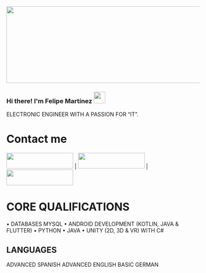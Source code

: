 <img src="https://github.com/l33pif/l33pif/blob/master/Images/banner.png" width="1000" height="200">


### Hi there! I'm Felipe Martínez <img src="https://github.com/l33pif/l33pif/blob/master/Images/Hi.gif" width="30" height="30">

ELECTRONIC ENGINEER WITH A PASSION FOR “IT”.

# Contact me
   
<a href="https://www.linkedin.com/in/ing-lfmm-90/" target="_blank"><img src="https://img.shields.io/badge/linkedin-%230077B5.svg?&style=for-the-badge&logo=linkedin&logoColor=white" height="41" width="174"></a> | <a href="https://twitter.com/L33pif" target="_blank"><img src="https://img.shields.io/badge/twitter-%231DA1F2.svg?&style=for-the-badge&logo=twitter&logoColor=white" height="41" width="174"></a> | <a href="https://www.instagram.com/l33pif" target="_blank"><img src="https://img.shields.io/badge/instagram-%23E4405F.svg?&style=for-the-badge&logo=instagram&logoColor=white" height="41" width="174"></a>

# CORE QUALIFICATIONS
• DATABASES MYSQL
• ANDROID DEVELOPMENT (KOTLIN, JAVA & FLUTTER) 
• PYTHON
• JAVA
• UNITY (2D, 3D & VR) WITH C#


## LANGUAGES
ADVANCED SPANISH
ADVANCED ENGLISH 
BASIC GERMAN


